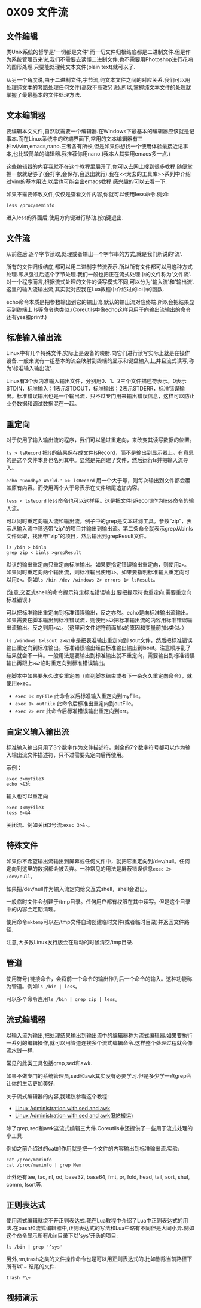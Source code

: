 # 0X09 文件流

## 文件编辑

类Unix系统的哲学是'一切都是文件'.而一切文件归根结底都是二进制文件.但是作为系统管理员来说,我们不需要去读懂二进制文件,也不需要用Photoshop进行花哨的图形处理.只要能处理纯文本文件(plain text)就可以了.

从另一个角度说,由于二进制文件,字节流,纯文本文件之间的对应关系.我们可以用处理纯文本的套路处理任何文件(高效不高效另说).所以,掌握纯文本文件的处理就掌握了最最基本的文件处理方法.

## 文本编辑器

要编辑本文文件,自然就需要一个编辑器.在Windows下最基本的编辑器应该就是记事本.而在Linux系统中的终端界面下,常用的文本编辑器有三种:vi/vim,emacs,nano.三者各有所长,但是如果你想找一个使用体验最接近记事本,也比较简单的编辑器.我推荐你用nano.(我本人其实用emacs多一点.)

这些编辑器的内容我就不在这个教程里展开了.你可以去网上搜到很多教程.随便掌握一款就足够了(会打字,会保存,会退出就行).我在<<太玄的工具库>>系列中介绍过vim的基本用法.以后也可能会出emacs教程.感兴趣的可以去看一下.

如果不需要修改文件,仅仅是查看文件内容,你就可以使用less命令.例如:

```shell
less /proc/meminfo
```

进入less的界面后,使用方向键进行移动.按q键退出.

## 文件流

从前往后,逐个字节读取,处理或者输出一个字节串的方式,就是我们所说的'流'.

所有的文件归根结底,都可以用二进制字节流表示.所以所有文件都可以用这种方式处理.即从强往后逐个字节处理.我们一般也把正在流式处理中的文件称为'文件流'.对一个程序而言,根据流式处理的文件的读写模式不同,可以分为'输入流'和'输出流'.这里的输入流输出流,其实就对应我在Lua教程中介绍过的io中的函数.

echo命令本质是把参数输出到它的输出流.默认的输出流对应终端.所以会把结果显示到终端上.ls等命令也类似.(Coreutils中像echo这样只用于向输出流输出的命令还有yes和printf.)

## 标准输入输出流

Linux中有几个特殊文件,实际上是设备的映射.向它们进行读写实际上就是在操作设备.一般来说有一组基本的流会映射到终端的显示和键盘输入上,并且流式读写,称为'标准输入输出流'.

Linux有3个表内准输入输出文件，分别用0、1、2三个文件描述符表示。0表示STDIN，标准输入；1表示STDOUT，标准输出；2表示STDERR，标准错误输出。标准错误输出也是一个输出流，只不过专门用来输出错误信息，这样可以防止业务数据和调试数据混在一起。

## 重定向

对于使用了输入输出流的程序，我们可以通过重定向，来改变其读写数据的位置。

`ls > lsRecord` 把ls的结果保存成文件lsRecord，而不是输出到显示器上。有意思的是这个文件本身也名列其中。显然是先创建了文件，然后运行ls并把输入流导入。

`echo 'Goodbye World.' >> lsRecord` 用一个大于号，则每次输出到文件都会覆盖原有内容。而使用两个大于号表示在文件结尾追加内容。

`less < lsRecord` less命令也可以这样用。这是把文件lsRecord作为less命令的输入流。

可以同时重定向输入流和输出流。例子中的grep是文本过滤工具。参数“zip”，表示从输入流中筛选带“zip”的项目并输出到输出流。第二条命令就表示grep从binls文件读取，找出带“zip”的项目，然后输出到grepResult文件。

```shell
ls /bin > binls
grep zip < binls >grepResult
```

默认的输出重定向只重定向标准输出。如果要指定错误输出重定向，则使用`2>`。如果同时重定向两个输出流，则标准输出使用`1>`。如果要指明标准输入重定向可以用`0<`。例如`ls /bin /dev /windows 2> errors 1> lsResult`。

(注意,交互式shell的命令提示符走标准错误输出.要把提示符也重定向,需要重定向标准错误.)

可以把标准输出重定向到标准错误输出，反之亦然。echo是向标准输出流输出。如果需要在脚本输出到标准错误流，则使用`>&2`把标准输出流的内容用标准错误输出流输出。反之则用`>&1`。（这里问文件述符前面加`&`的原因和变量前加`$`类似。）

`ls /windows 1>lsout 2>&1`中是把表准输出重定向到lsout文件，然后把标准错误输出重定向到标准输出。标准错误输出经由标准输出输出到lsout。注意顺序乱了结果就会不一样。一般用法是要输出到标准输出就不重定向，需要输出到标准错误输出再跟上`>&2`临时重定向到标准错误输出。

在脚本中如果要永久改变重定向（直到脚本结束或者下一条永久重定向命令），就使用exec。

* `exec 0< myFile` 此命令以后标准输入重定向到myFile。 
* `exec 1> outFile` 此命令后标准出重定向到outFile。
* `exec 2> err` 此命令后标准错误输出重定向到err。

## 自定义输入输出流

标准输入输出只用了3个数字作为文件描述符。剩余的7个数字符号都可以作为输入输出流文件描述符，只不过需要先定向后再使用。

示例：

```shell
exec 3>myFile3
echo >&3t
```

输入也可以重定向

```shell
exec 4<myFile3
less 0<&4
```

关闭流。例如关闭3号流:`exec 3>&-`。

## 特殊文件

如果你不希望输出流输出到屏幕或任何文件中，就把它重定向到/dev/null。任何定向到这里的数据都会被丢弃。一种常见的用法是屏蔽错误信息`exec 2> /dev/null`。

如果把/dev/null作为输入流定向给交互式shell，shell会退出。

一般临时文件会创建于/tmp目录。任何用户都有权限在其中读写。但是这个目录中的内容会定期清理。

使用命令`mktemp`可以在/tmp文件自动创建临时文件(或者临时目录)并返回文件路径.

注意,大多数Linux发行版会在启动的时候清空/tmp目录.

## 管道

使用符号`|`链接命令，会将前一个命令的输出作为后一个命令的输入。这种功能称为管道。例如`ls /bin | less`。

可以多个命令连用`ls /bin | grep zip | less`。

## 流式编辑器

以输入流为输出,把处理结果输出到输出流中的编辑器称为流式编辑器.如果要执行一系列的编辑操作,就可以用管道连接多个流式编辑命令.这样整个处理过程就会像流水线一样.

常见的此类工具包括grep,sed和awk.

如果不做专门的系统管理员,sed和awk其实没有必要学习.但是多少学一点grep会让你的生活更加美好.

关于流式编辑器的内容,我建议参看这个教程:

* [Linux Administration with sed and awk](https://www.pluralsight.com/courses/linux-administration-sed-awk)
* [Linux Administration with sed and awk(B站搬运)](https://www.bilibili.com/video/av9273402/)

除了grep,sed和awk这流式编辑三大件.Coreutils中还提供了一些用于流式处理的小工具.

例如之前介绍过的cat的作用就是把一个文件的内容输出到标准输出流.实验:

```shell
cat /proc/meminfo
cat /proc/meminfo | grep Mem
```

此外还有tee, tac, nl, od, base32, base64, fmt, pr, fold, head, tail, sort, shuf, comm, tsort等.

## 正则表达式

使用流式编辑就绕不开正则表达式.我在Lua教程中介绍了Lua中正则表达式的用法.在bash和流式编辑器中,正则表达式的写法和Lua中略有不同但是大同小异.例如这个命令显示所有/bin目录下以'sys'开头的项目:

```shell
ls /bin | grep '^sys'
```

另外,rm,trash之类的文件操作命令也是可以用正则表达式的.比如删除当前路径下所有以'~'结尾的文件.

```shell
trash *\~
```

## 视频演示
